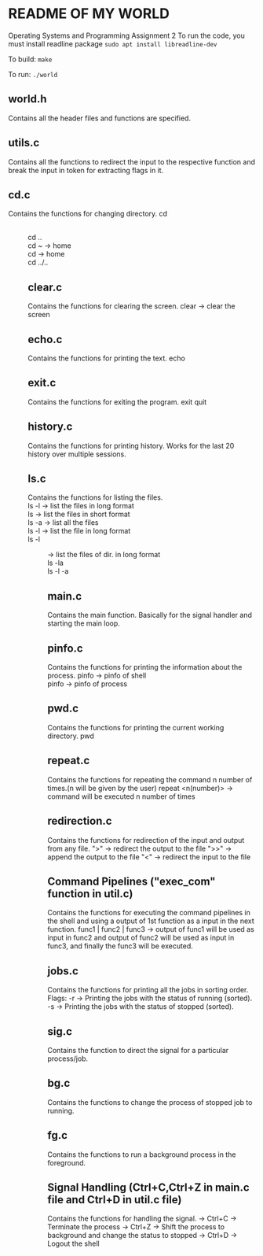 # README OF MY WORLD
Operating Systems and Programming 
Assignment 2
To run the code, you must install readline package 
`sudo apt install libreadline-dev `

To build: `make`

To run: `./world`
## world.h
Contains all the header files and functions are specified.
## utils.c
Contains all the functions to redirect the input to the respective function and break the input in token for extracting flags in it.
## cd.c
Contains the functions for changing directory.
cd <dir>
<br>
cd ..
<br>
cd ~ -> home
<br>
cd -> home
<br>
cd ../..
<br>

## clear.c
Contains the functions for clearing the screen.
clear -> clear the screen
## echo.c
Contains the functions for printing the text.
echo <text>
## exit.c
Contains the functions for exiting the program.
exit
quit
## history.c
Contains the functions for printing history.
Works for the last 20 history over multiple sessions.
## ls.c
Contains the functions for listing the files.
<br>
ls -l -> list the files in long format
<br>
ls -> list the files in short format
<br>
ls -a -> list all the files
<br>
ls -l <file> -> list the file in long format
<br>
ls -l <dir> -> list the files of dir. in long format
<br>
ls -la <dir1> <dir2>
<br>
ls -l <dir1> -a <dir2>
<br>

## main.c
Contains the main function.
Basically for the signal handler and starting the main loop.
## pinfo.c
Contains the functions for printing the information about the process.
pinfo -> pinfo of shell
<br>
pinfo <pid> -> pinfo of process

## pwd.c
Contains the functions for printing the current working directory.
pwd

## repeat.c
Contains the functions for repeating the command n number of times.(n will be given by the user)
repeat <n(number)> <command> -> command will be executed n number of times

## redirection.c
Contains the functions for redirection of the input and output from any file.
">" -> redirect the output to the file
">>" -> append the output to the file
"<" -> redirect the input to the file

## Command Pipelines ("exec_com" function in util.c)
Contains the functions for executing the command pipelines in the shell and using a output of 1st function as a input in the next function.
func1 | func2 | func3 -> output of func1 will be used as input in func2 and output of func2 will be used as input in func3, and finally the func3 will be executed.

## jobs.c
Contains the functions for printing all the jobs in sorting order.
Flags:
-r -> Printing the jobs with the status of running (sorted).
-s -> Printing the jobs with the status of stopped (sorted).

## sig.c
Contains the function to direct the signal for a particular process/job.

## bg.c
Contains the functions to change the process of stopped job to running.

## fg.c
Contains the functions to run a background process in the foreground.

## Signal Handling (Ctrl+C,Ctrl+Z in main.c file and Ctrl+D in util.c file)
Contains the functions for handling the signal.
-> Ctrl+C -> Terminate the process
-> Ctrl+Z -> Shift the process to background and change the status to stopped
-> Ctrl+D -> Logout the shell

